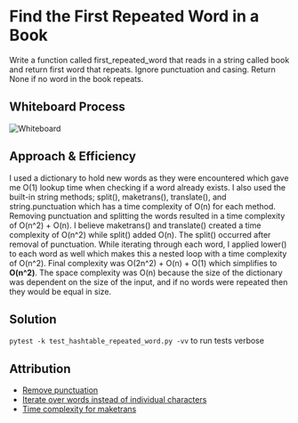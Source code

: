 # Find the First Repeated Word in a Book
<!-- Description of the challenge -->
Write a function called first_repeated_word that reads in a string called book and return first word that repeats. Ignore punctuation and casing. Return None if no word in the book repeats.

## Whiteboard Process
<!-- Embedded whiteboard image -->
![Whiteboard](/docs/hashtable_repeated_word/whiteboard.png)

## Approach & Efficiency
<!-- What approach did you take? Why? What is the Big O space/time for this approach? -->
I used a dictionary to hold new words as they were encountered which gave me O(1) lookup time when
checking if a word already exists. I also used the built-in string methods; split(), maketrans(), translate(),
and string.punctuation which has a time complexity of O(n) for each method. Removing punctuation and splitting
the words resulted in a time complexity of O(n^2) + O(n). I believe maketrans() and translate() created a time
complexity of O(n^2) while split() added O(n). The split() occurred after removal of punctuation.
While iterating through each word, I applied lower() to each word as well which makes this a nested loop with a
time complexity of O(n^2). Final complexity was O(2n^2) + O(n) + O(1) which simplifies to **O(n^2)**. The space
complexity was O(n) because the size of the dictionary was dependent on the size of the input, and if no words
were repeated then they would be equal in size.
## Solution
<!-- Show how to run your code, and examples of it in action -->
`pytest -k test_hashtable_repeated_word.py -vv` to run tests verbose

## Attribution
- [Remove punctuation](https://datagy.io/python-remove-punctuation-from-string/)
- [Iterate over words instead of individual characters](https://www.geeksforgeeks.org/iterate-over-words-of-a-string-in-python/)
- [Time complexity for maketrans](https://chat.openai.com/c/a07aa2c4-7971-4ee9-b698-1ef5b31aceba)
